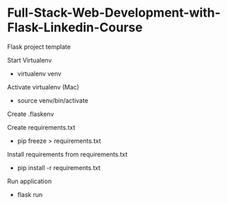 # Full-Stack-Web-Development-with-Flask-Linkedin-Course

Flask project template

Start Virtualenv
- virtualenv venv

Activate virtualenv (Mac)
- source venv/bin/activate

Create .flaskenv

Create requirements.txt
- pip freeze > requirements.txt

Install requirements from requirements.txt
- pip install -r requirements.txt

Run application
- flask run
